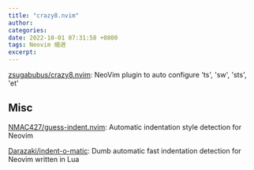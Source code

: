 ```yaml
---
title: "crazy8.nvim"
author: 
categories: 
date: 2022-10-01 07:31:58 +0800
tags: Neovim 缩进
excerpt: 
---
```



[zsugabubus/crazy8.nvim](https://github.com/zsugabubus/crazy8.nvim): NeoVim plugin to auto configure 'ts', 'sw', 'sts', 'et'


## Misc

[NMAC427/guess-indent.nvim](https://github.com/NMAC427/guess-indent.nvim): Automatic indentation style detection for Neovim


[Darazaki/indent-o-matic](https://github.com/Darazaki/indent-o-matic): Dumb automatic fast indentation detection for Neovim written in Lua




